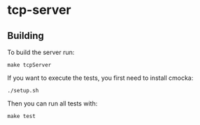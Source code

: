 # tcp-server

## Building
To build the server run:
~~~
make tcpServer
~~~

If you want to execute the tests, you first need to install cmocka:
~~~
./setup.sh
~~~
Then you can run all tests with:
~~~
make test
~~~

